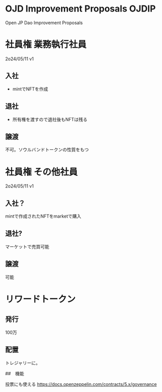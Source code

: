 # OJD Improvement Proposals OJDIP

Open JP Dao Improvement Proposals

# 社員権 業務執行社員

2o24/05/11 v1

## 入社

- mintでNFTを作成

## 退社

- 所有権を渡すので退社後もNFTは残る

## 譲渡

不可。ソウルバンドトークンの性質をもつ

# 社員権 その他社員

2o24/05/11 v1

## 入社？

mintで作成されたNFTをmarketで購入

## 退社?

マーケットで売買可能

## 譲渡

可能

# リワードトークン

## 発行

100万

## 配置

トレジャリーに。

##　機能

投票にも使える
https://docs.openzeppelin.com/contracts/5.x/governance
